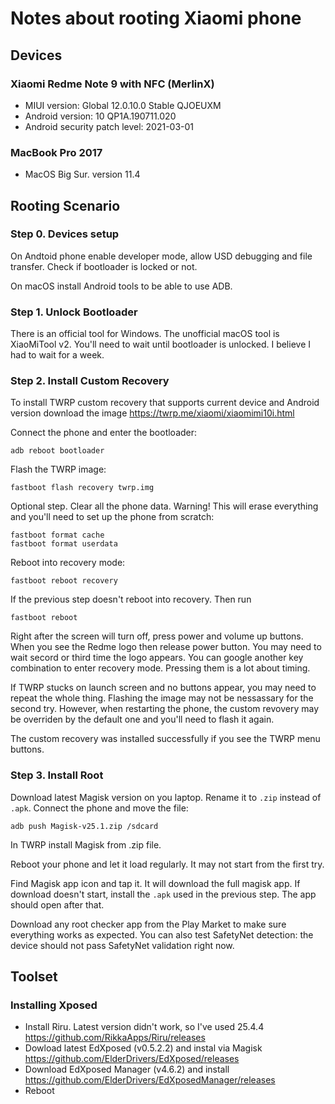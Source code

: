 # Notes about rooting Xiaomi phone

## Devices

### Xiaomi Redme Note 9 with NFC (MerlinX)

- MIUI version: Global 12.0.10.0 Stable QJOEUXM
- Android version: 10 QP1A.190711.020
- Android security patch level: 2021-03-01

### MacBook Pro 2017

- MacOS Big Sur. version 11.4

## Rooting Scenario

### Step 0. Devices setup

On Andtoid phone enable developer mode, allow USD debugging and file transfer. Check if bootloader is locked or not.

On macOS install Android tools to be able to use ADB.

### Step 1. Unlock Bootloader

There is an official tool for Windows. The unofficial macOS tool is XiaoMiTool v2. You'll need to wait until bootloader is unlocked. I believe I had to wait for a week.

### Step 2. Install Custom Recovery

To install TWRP custom recovery that supports current device and Android version download the image https://twrp.me/xiaomi/xiaomimi10i.html

Connect the phone and enter the bootloader:
```
adb reboot bootloader
```

Flash the TWRP image:
```
fastboot flash recovery twrp.img
```

Optional step. Clear all the phone data. Warning! This will erase everything and you'll need to set up the phone from scratch:
```
fastboot format cache
fastboot format userdata
```

Reboot into recovery mode:
```
fastboot reboot recovery
```

If the previous step doesn't reboot into recovery. Then run
```
fastboot reboot
```

Right after the screen will turn off, press power and volume up buttons. When you see the Redme logo then release power button. You may need to wait secord or third time the logo appears. You can google another key combination to enter recovery mode. Pressing them is a lot about timing.

If TWRP stucks on launch screen and no buttons appear, you may need to repeat the whole thing. Flashing the image may not be nessassary for the second try. However, when restarting the phone, the custom revovery may be overriden by the default one and you'll need to flash it again.

The custom recovery was installed successfully if you see the TWRP menu buttons.

### Step 3. Install Root

Download latest Magisk version on you laptop. Rename it to `.zip` instead of `.apk`. Connect the phone and move the file:

```
adb push Magisk-v25.1.zip /sdcard
```

In TWRP install Magisk from .zip file.

Reboot your phone and let it load regularly. It may not start from the first try.

Find Magisk app icon and tap it. It will download the full magisk app. If download doesn't start, install the `.apk` used in the previous step. The app should open after that.

Download any root checker app from the Play Market to make sure everything works as expected. You can also test SafetyNet detection: the device should not pass SafetyNet validation right now.

## Toolset

### Installing Xposed

- Install Riru. Latest version didn't work, so I've used 25.4.4 https://github.com/RikkaApps/Riru/releases
- Dowload latest EdXposed (v0.5.2.2) and instal via Magisk https://github.com/ElderDrivers/EdXposed/releases
- Download EdXposed Manager (v4.6.2) and install https://github.com/ElderDrivers/EdXposedManager/releases
- Reboot
